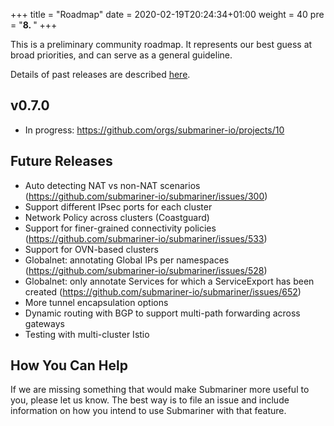 +++
title = "Roadmap"
date = 2020-02-19T20:24:34+01:00
weight = 40
pre = "<b>8. </b>"
+++

This is a preliminary community roadmap. It represents our best guess at broad priorities, and can serve as a general guideline.

Details of past releases are described [here](../releases).

## v0.7.0

* In progress: <https://github.com/orgs/submariner-io/projects/10>

## Future Releases

* Auto detecting NAT vs non-NAT scenarios (<https://github.com/submariner-io/submariner/issues/300>)
* Support different IPsec ports for each cluster
* Network Policy across clusters (Coastguard)
* Support for finer-grained connectivity policies (<https://github.com/submariner-io/submariner/issues/533>)
* Support for OVN-based clusters
* Globalnet: annotating Global IPs per namespaces (<https://github.com/submariner-io/submariner/issues/528>)
* Globalnet: only annotate Services for which a ServiceExport has been created (<https://github.com/submariner-io/submariner/issues/652>)
* More tunnel encapsulation options
* Dynamic routing with BGP to support multi-path forwarding across gateways
* Testing with multi-cluster Istio

## How You Can Help

If we are missing something that would make Submariner more useful to you, please let us know. The best way is to file an issue and include
information on how you intend to use Submariner with that feature.
